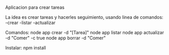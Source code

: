 Aplicacion para crear tareas

La idea es crear tareas y hacerles seguimiento, usando linea de comandos:
-crear
-listar
-actualizar


Comandos:
node app crear -d "[Tarea]"
node app listar
node app actualizar -d "Comer" -c true
node app borrar -d "Comer"

Instalar:
npm install